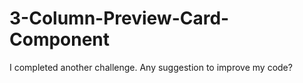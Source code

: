 # 3-Column-Preview-Card-Component
I completed another challenge. Any suggestion to improve my code?
